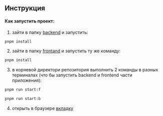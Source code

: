 ## Инструкция

#### Как запустить проект:
1. зайти в папку [backend](backend) и запустить:
```bash
pnpm install
```
2. зайти в папку [frontand](frontand) и запустить ту же команду:
```bash
pnpm install
```
3. в корневой директори репозитория выполнить 2 команды в разных терминалах (что бы запустить backend и frontend части приложения):
```bash
pnpm run start:f
```
```bash
pnpm run start:b
```
4. открыть в браузере [вкладку](http://localhost:8080/)
